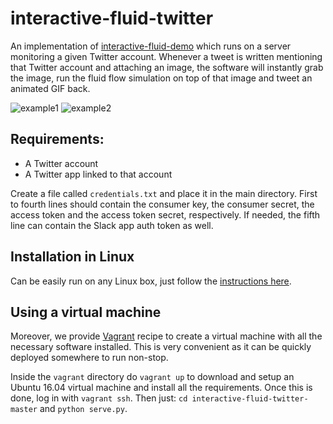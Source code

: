 # interactive-fluid-twitter

An implementation of [interactive-fluid-demo](https://github.com/ngcm/interactive-fluid-demo) which runs on a server monitoring a given Twitter account. Whenever a tweet is written mentioning that Twitter account and attaching an image, the software will instantly grab the image, run the fluid flow simulation on top of that image and tweet an animated GIF back.

![example1](https://user-images.githubusercontent.com/4785303/35059288-8757857c-fbb2-11e7-9b96-b0d32f02744f.gif)
![example2](https://user-images.githubusercontent.com/4785303/35060001-eb033510-fbb4-11e7-8d14-384632987b6b.gif)

## Requirements:

 * A Twitter account
 * A Twitter app linked to that account

Create a file called `credentials.txt` and place it in the main directory. First to fourth lines should contain the consumer key, the consumer secret, the access token and the access token secret, respectively. If needed, the fifth line can contain the Slack app auth token as well.

## Installation in Linux
Can be easily run on any Linux box, just follow the [instructions here](https://github.com/ngcm/interactive-fluid-demo#installation).

## Using a virtual machine
Moreover, we provide [Vagrant](https://www.vagrantup.com/) recipe to create a virtual machine with all the necessary software installed. This is very convenient as it can be quickly deployed somewhere to run non-stop.

Inside the `vagrant` directory do `vagrant up` to download and setup an Ubuntu 16.04 virtual machine and install all the requirements. Once this is done, log in with `vagrant ssh`. Then just: `cd interactive-fluid-twitter-master` and `python serve.py`.
